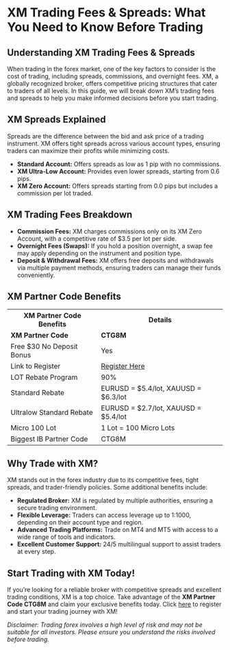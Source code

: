  <h1>XM Trading Fees & Spreads: What You Need to Know Before Trading</h1>
    <h2>Understanding XM Trading Fees & Spreads</h2>
    <p>When trading in the forex market, one of the key factors to consider is the cost of trading, including spreads, commissions, and overnight fees. XM, a globally recognized broker, offers competitive pricing structures that cater to traders of all levels. In this guide, we will break down XM’s trading fees and spreads to help you make informed decisions before you start trading.</p>
    <h2>XM Spreads Explained</h2>
    <p>Spreads are the difference between the bid and ask price of a trading instrument. XM offers tight spreads across various account types, ensuring traders can maximize their profits while minimizing costs.</p>
    <ul>
        <li><strong>Standard Account:</strong> Offers spreads as low as 1 pip with no commissions.</li>
        <li><strong>XM Ultra-Low Account:</strong> Provides even lower spreads, starting from 0.6 pips.</li>
        <li><strong>XM Zero Account:</strong> Offers spreads starting from 0.0 pips but includes a commission per lot traded.</li>
    </ul>
    <h2>XM Trading Fees Breakdown</h2>
    <ul>
        <li><strong>Commission Fees:</strong> XM charges commissions only on its XM Zero Account, with a competitive rate of $3.5 per lot per side.</li>
        <li><strong>Overnight Fees (Swaps):</strong> If you hold a position overnight, a swap fee may apply depending on the instrument and position type.</li>
        <li><strong>Deposit & Withdrawal Fees:</strong> XM offers free deposits and withdrawals via multiple payment methods, ensuring traders can manage their funds conveniently.</li>
    </ul>
    <h2>XM Partner Code Benefits</h2>
    <table>
        <tr>
            <th>XM Partner Code Benefits</th>
            <th>Details</th>
        </tr>
        <tr>
            <td><strong>XM Partner Code</strong></td>
            <td><strong>CTG8M</strong></td>
        </tr>
        <tr>
            <td>Free $30 No Deposit Bonus</td>
            <td>Yes</td>
        </tr>
        <tr>
            <td>Link to Register</td>
            <td><a href="https://affs.click/gC5aB" target="_blank">Register Here</a></td>
        </tr>
        <tr>
            <td>LOT Rebate Program</td>
            <td>90%</td>
        </tr>
        <tr>
            <td>Standard Rebate</td>
            <td>EURUSD = $5.4/lot, XAUUSD = $6.3/lot</td>
        </tr>
        <tr>
            <td>Ultralow Standard Rebate</td>
            <td>EURUSD = $2.7/lot, XAUUSD = $5.4/lot</td>
        </tr>
        <tr>
            <td>Micro 100 Lot</td>
            <td>1 Lot = 100 Micro Lots</td>
        </tr>
        <tr>
            <td>Biggest IB Partner Code</td>
            <td>CTG8M</td>
        </tr>
    </table>
    <h2>Why Trade with XM?</h2>
    <p>XM stands out in the forex industry due to its competitive fees, tight spreads, and trader-friendly policies. Some additional benefits include:</p>
    <ul>
        <li><strong>Regulated Broker:</strong> XM is regulated by multiple authorities, ensuring a secure trading environment.</li>
        <li><strong>Flexible Leverage:</strong> Traders can access leverage up to 1:1000, depending on their account type and region.</li>
        <li><strong>Advanced Trading Platforms:</strong> Trade on MT4 and MT5 with access to a wide range of tools and indicators.</li>
        <li><strong>Excellent Customer Support:</strong> 24/5 multilingual support to assist traders at every step.</li>
    </ul>
    <h2>Start Trading with XM Today!</h2>
    <p>If you’re looking for a reliable broker with competitive spreads and excellent trading conditions, XM is a top choice. Take advantage of the <strong>XM Partner Code CTG8M</strong> and claim your exclusive benefits today. Click <a href="https://affs.click/gC5aB" target="_blank">here</a> to register and start your trading journey with XM!</p>
    <p><em>Disclaimer: Trading forex involves a high level of risk and may not be suitable for all investors. Please ensure you understand the risks involved before trading.</em></p>
</body>
</html>
